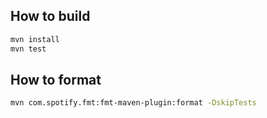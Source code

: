 ## How to build

```bash
mvn install
mvn test
```

## How to format

```bash
mvn com.spotify.fmt:fmt-maven-plugin:format -DskipTests
```
